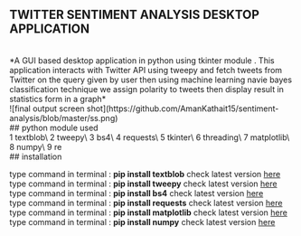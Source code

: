 

 ## TWITTER SENTIMENT ANALYSIS DESKTOP APPLICATION
 <br>
*A GUI based desktop application in python using tkinter module . This application interacts with Twitter API using tweepy and fetch tweets from Twitter on the query given by user then using machine learning navie bayes classification technique we assign polarity to tweets then display result in statistics form in a graph*
<br>
![final output screen shot](https://github.com/AmanKathait15/sentiment-analysis/blob/master/ss.png)
 
 <br>
 ## python module used
 <br>
 1 textblob\
 2 tweepy\
 3 bs4\
 4 requests\
 5 tkinter\
 6 threading\
 7 matplotlib\
 8 numpy\
 9 re
 <br>
 ## installation
 <br>
 
type command in terminal : **pip install textblob**  check latest version [here](https://pypi.org/project/textblob/)<br>
type command in terminal : **pip install tweepy**  check latest version [here](https://pypi.org/project/tweepy/)<br>
type command in terminal : **pip install bs4**  check latest version [here](https://pypi.org/project/beautifulsoup4/)<br>
type command in terminal : **pip install requests**  check latest version [here](https://pypi.org/project/requests/)<br>
type command in terminal : **pip install matplotlib**  check latest version [here](https://pypi.org/project/matplotlib/)<br>
type command in terminal : **pip install numpy**  check latest version [here](https://pypi.org/project/numpy/)<br>
 
 
 
